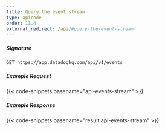 ```yaml
---
title: Query the event stream
type: apicode
order: 11.4
external_redirect: /api/#query-the-event-stream
---
```


##### Signature
`GET https://app.datadoghq.com/api/v1/events`
##### Example Request
{{< code-snippets basename="api-events-stream" >}}
##### Example Response
{{< code-snippets basename="result.api-events-stream" >}}